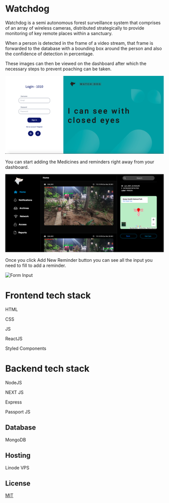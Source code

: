 

# Watchdog

Watchdog is a semi autonomous forest surveillance system that comprises of an array of wireless cameras, distributed strategically to provide monitoring of key remote places within a sanctuary.

When a person is detected in the frame of a video stream, that frame is forwarded to the database with a bounding box around the person and also the confidence of detection in percentage.

These images can then be viewed on the dashboard after which the necessary steps to prevent poaching can be taken. 



![Login](./readme/login.png?raw=true "Login")


You can start adding the Medicines and reminders right away from your dashboard. 

![Dashboard](./readme/dashboard.png?raw=true "Dashboard")

Once you click Add New Reminder button you can see all the input you need to fill to add a reminder.

![Form Input](./AddNewReminder.png?raw=true "Form Input")

 

# Frontend tech stack 
 
HTML 

CSS 

JS 

ReactJS 

Styled Components

# Backend tech stack 

NodeJS 

NEXT JS


Express

Passport JS

## Database

MongoDB

## Hosting 

Linode VPS


## License
[MIT](https://choosealicense.com/licenses/mit/)
